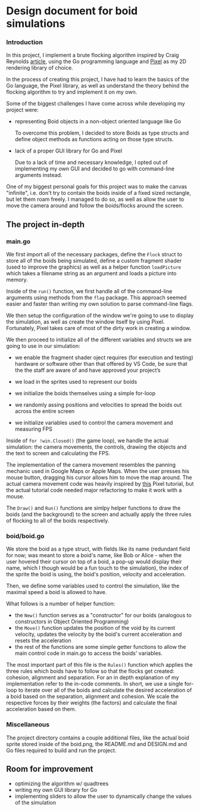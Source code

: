 # Design document for boid simulations

### Introduction

In this project, I implement a brute flocking algorithm inspired by Craig
Reynolds [article](https://www.red3d.com/cwr/boids/), using the Go programming
language and
[Pixel](https://github.com/faiface/pixel)
as my 2D rendering library of choice.

In the process of creating this project, I have had to learn the basics of the Go language, the Pixel library, as well as understand the theory behind the flocking algorithm to try and implement it on my own.

Some of the biggest challenges I have come across while developing my project were:

* representing Boid objects in a non-object oriented language like Go

    To overcome this problem, I decided to store Boids as type structs and define object methods
    as functions acting on those type structs.

* lack of a proper GUI library for Go and Pixel

    Due to a lack of time and necessary knowledge, I opted out of implementing my own GUI and decided
    to go with command-line arguments instead.

One of my biggest personal goals for this project was to make the canvas "infinite", i.e. don't try to contain the boids inside of a fixed sized rectangle, but let them roam freely. I managed to do so, as
well as allow the user to move the camera around and follow the boids/flocks around the screen.

## The project in-depth

### main.go

We first import all of the necessary packages, define the `Flock` struct to
store all of the boids being simulated, define a custom fragment shader (used to
improve the graphics) as well as a helper function `loadPicture` which takes a
filename string as an argument and loads a picture into memory.

Inside of the `run()` function, we first handle all of the command-line arguments using methods
from the `flag` package. This approach seemed easier and faster than writing my own solution to parse command-line flags.

We then setup the configuration of the window we're going to use to display
the simulation, as well as create the window itself by using Pixel. Fortunately, Pixel takes care
of most of the dirty work in creating a window.

We then proceed to initialize all of the different variables and structs we are going to use in our
simulation:
* we enable the fragment shader
oject requires (for execution and testing) hardware or software other than that offered by VS Code, be sure that the the staff are aware of and have approved your project’s 
* we load in the sprites used to represent our boids

* we initialize the boids themselves using a simple for-loop

* we randomly assing positions and velocities to spread the boids out across the entire screen

* we initialize variables used to control the camera movement and measuring FPS

Inside of `for !win.Closed()` (the game loop), we handle the actual simulation: the camera movements, the controls, drawing the objects and the text to screen and calculating the FPS.

The implementation of the camera movement resembles the panning mechanic used in
Google Maps or Apple Maps. When the user presses his mouse button, dragging his cursor allows him to
move the map around. The actual camera movement code was heavily inspired by [this](https://github.com/faiface/pixel/wiki/Pressing-keys-and-clicking-mouse#moving-the-camera) Pixel tutorial, but the actual tutorial code needed major refactoring to make it work with a mouse.

The `Draw()` and `Run()` functions are simlpy helper functions to draw the boids
(and the background) to the screen and actually apply the three rules of flocking to
all of the boids respectively.

### boid/boid.go

We store the boid as a type struct, with fields like its name (redundant field for now; was meant to store a boid's name, like Bob or Alice - when the user hovered their cursor on top of a boid, a pop-up would display their name, which I though would be a fun touch to the simulation), the index of the sprite the boid is using, the boid's position, velocity and acceleration.

Then, we define some variables used to control the simulation, like the maximal speed a boid is allowed to have.

What follows is a number of helper function:

* the `New()` function serves as a "constructor" for our boids (analogous to constructors in Object Oriented Programming)
* the `Move()` function updates the position of the void by its current velocity, updates the velocity
by the boid's current acceleration and resets the acceleration 
* the rest of the functions are some simple getter functions to allow the main control code in main.go to access the boids' variables.

The most important part of this file is the `Rules()` function which applies the three rules which boids have to follow so that the flocks get created: cohesion, alignment and separation. For an in depth explanation of my implementation refer to the in-code comments. In short, we use a single
for-loop to iterate over all of the boids and calculate the desired acceleration of a boid based on the separation, alignment and cohesion. We scale the respective forces by their weights (the factors) and calculate the final acceleration based on them.

### Miscellaneous
The project directory contains a couple additional files, like the actual boid sprite stored inside of the boid.png, the README.md and DESIGN.md and Go files required to build and run the project.

## Room for improvement

* optimizing the algorithm w/ quadtrees
* writing my own GUI library for Go
* implementing sliders to allow the user to dynamically change the values of the simulation
